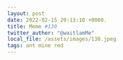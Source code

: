 ```yaml
---
layout: post
date: 2022-02-15 20:13:10 +0000.
title: Meme #130
twitter_author: "@waitlamMe"
local_file: /assets/images/130.jpeg
tags: ant mine red
---
```

